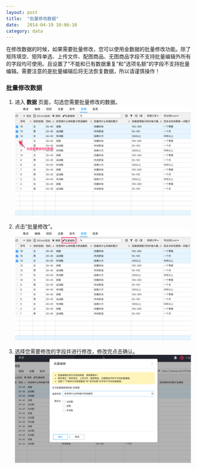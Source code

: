```yaml
---
layout: post
title:  "批量修改数据"
date:   2014-04-19 10:06:10
category: data
---
```


在修改数据的时候，如果需要批量修改，您可以使用金数据的批量修改功能。除了矩阵填空、矩阵单选、上传文件、配图商品、无图商品字段不支持批量编辑外所有的字段均可使用。且设置了“不能和已有数据重复”和“选项名额”的字段不支持批量编辑。需要注意的是批量编辑后将无法恢复数据，所以请谨慎操作！

### 批量修改数据

1. 进入 **数据** 页面，勾选您需要批量修改的数据。
	![](/images/batch-revise-1.png)

2. 点击“批量修改”。
	![](/images/batch-revise-2.png)

3. 选择您需要修改的字段并进行修改，修改完点击确认。
	![](/images/batch-revise-3.png)	
